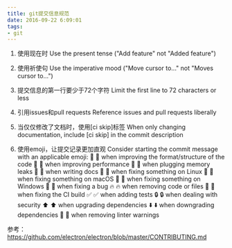 ```yaml
---
title: git提交信息规范
date: 2016-09-22 6:09:01
tags:
- git
---
```


1. 使用现在时
Use the present tense ("Add feature" not "Added feature")
<!-- more -->
2. 使用祈使句
Use the imperative mood ("Move cursor to..." not "Moves cursor to...")

3. 提交信息的第一行要少于72个字符
Limit the first line to 72 characters or less

4. 引用issues和pull requests
Reference issues and pull requests liberally

5. 当仅仅修改了文档时，使用[ci skip]标签
When only changing documentation, include [ci skip] in the commit description

6. 使用emoji，让提交记录更加直观
Consider starting the commit message with an applicable emoji:
🎨 :art: when improving the format/structure of the code
🐎 :racehorse: when improving performance
🚱 :non-potable_water: when plugging memory leaks
📝 :memo: when writing docs
🐧 :penguin: when fixing something on Linux
🍎 :apple: when fixing something on macOS
🏁 :checkered_flag: when fixing something on Windows
🐛 :bug: when fixing a bug
🔥 :fire: when removing code or files
💚 :green_heart: when fixing the CI build
✅ :white_check_mark: when adding tests
🔒 :lock: when dealing with security
⬆️ :arrow_up: when upgrading dependencies
⬇️ :arrow_down: when downgrading dependencies
👕 :shirt: when removing linter warnings

参考：
https://github.com/electron/electron/blob/master/CONTRIBUTING.md



